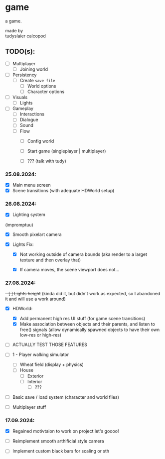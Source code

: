 # game

a game.

made by<br>
tudyslaier calcopod

## TODO(s):
- [ ] Multiplayer
  - [ ] Joining world
- [ ] Persistency
  - [ ] Create `save file`
    - [ ] World options
    - [ ] Character options
- [ ] Visuals
  - [ ] Lights
- [ ] Gameplay
  - [ ] Interactions
  - [ ] Dialogue
  - [ ] Sound
  - [ ] Flow
    - [ ] Config world
    - [ ] Start game (singleplayer | multiplayer)
    - [ ] ??? (talk with tudy)


### 25.08.2024:
- [x] Main menu screen
- [x] Scene transitions (with adequate HDWorld setup)

### 26.08.2024:
- [x] Lighting system

(impromptuu)
- [x] Smooth pixelart camera

- [x] Lights Fix:
  - [x] Not working outside of camera bounds (aka render to a larget texture and then overlay that)
  - [x] If camera moves, the scene viewport does not...


### 27.08.2024:
~~- [ ] Lights height~~ (kinda did it, but didn't work as expected, so I abandoned it and will use a work around)

- [x] HDWorld:
  - [x] Add permanent high res UI stuff (for game scene transitions)
  - [x] Make association between objects and their parents, and listen to free() signals (allow dynamically spawned objects to have their own low-res or high-res)

- [ ] ACTUALLY TEST THOSE FEATURES

- [ ] 1 - Player walking simulator
  - [ ] Wheat field (display + physics)
  - [ ] House
    - [ ] Exterior
    - [ ] Interior
      - [ ] ???
- [ ] Basic save / load system (character and world files)
- [ ] Multiplayer stuff

### 17.09.2024:
- [x] Regained motivtaion to work on project let's goooo!

- [ ] Reimplement smooth arthificial style camera
- [ ] Implement custom black bars for scaling or sth
